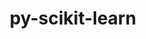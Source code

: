 ---
title: "py-scikit-learn"
layout: cache
categories: [package, v0.22.1]
meta: {"versions": ["1.4.2"], "compilers": ["apple-clang@=15.0.0", "gcc@=11.4.0", "gcc@=9.4.0", "oneapi@=2024.0.0"], "oss": ["ubuntu20.04", "ubuntu22.04", "ventura"], "platforms": ["darwin", "linux"], "targets": ["aarch64", "neoverse_v1", "neoverse_v2", "ppc64le", "x86_64_v3"], "stacks": ["e4s", "e4s-neoverse-v2", "e4s-neoverse_v1", "e4s-oneapi", "e4s-power", "ml-darwin-aarch64-mps", "ml-linux-x86_64-cpu", "ml-linux-x86_64-cuda", "root"], "num_specs": 15, "num_specs_by_stack": {"root": 15, "ml-darwin-aarch64-mps": 2, "e4s-power": 2, "e4s-neoverse_v1": 2, "e4s-neoverse-v2": 2, "e4s": 3, "ml-linux-x86_64-cuda": 2, "ml-linux-x86_64-cpu": 2, "e4s-oneapi": 2}}
spec_details: [{"hash": "z5l3qm2mi73fuxvien42ia6kaveofo75", "compiler": "apple-clang@=15.0.0", "versions": ["1.4.2"], "os": "ventura", "platform": "darwin", "target": "aarch64", "variants": ["build_system=python_pip", "+openmp"], "stacks": ["root", "ml-darwin-aarch64-mps"], "size": "-", "tarball": "https://binaries.spack.io/releases/v0.22.1/build_cache/darwin-ventura-aarch64/apple-clang-15.0.0/py-scikit-learn-1.4.2/darwin-ventura-aarch64-apple-clang-15.0.0-py-scikit-learn-1.4.2-z5l3qm2mi73fuxvien42ia6kaveofo75.spack"}, {"hash": "shgoje2w4w3xf6i7rvatz253coqd5gus", "compiler": "apple-clang@=15.0.0", "versions": ["1.4.2"], "os": "ventura", "platform": "darwin", "target": "aarch64", "variants": ["build_system=python_pip", "+openmp"], "stacks": ["root", "ml-darwin-aarch64-mps"], "size": "-", "tarball": "https://binaries.spack.io/releases/v0.22.1/build_cache/darwin-ventura-aarch64/apple-clang-15.0.0/py-scikit-learn-1.4.2/darwin-ventura-aarch64-apple-clang-15.0.0-py-scikit-learn-1.4.2-shgoje2w4w3xf6i7rvatz253coqd5gus.spack"}, {"hash": "gq4c42evsxwlpp2f2awm3tpsfvumcw2o", "compiler": "gcc@=9.4.0", "versions": ["1.4.2"], "os": "ubuntu20.04", "platform": "linux", "target": "ppc64le", "variants": ["build_system=python_pip", "+openmp"], "stacks": ["root", "e4s-power"], "size": "-", "tarball": "https://binaries.spack.io/releases/v0.22.1/build_cache/linux-ubuntu20.04-ppc64le/gcc-9.4.0/py-scikit-learn-1.4.2/linux-ubuntu20.04-ppc64le-gcc-9.4.0-py-scikit-learn-1.4.2-gq4c42evsxwlpp2f2awm3tpsfvumcw2o.spack"}, {"hash": "74y6rebqew25pziveaeuuwirhkisq2qj", "compiler": "gcc@=9.4.0", "versions": ["1.4.2"], "os": "ubuntu20.04", "platform": "linux", "target": "ppc64le", "variants": ["build_system=python_pip", "+openmp"], "stacks": ["root", "e4s-power"], "size": "-", "tarball": "https://binaries.spack.io/releases/v0.22.1/build_cache/linux-ubuntu20.04-ppc64le/gcc-9.4.0/py-scikit-learn-1.4.2/linux-ubuntu20.04-ppc64le-gcc-9.4.0-py-scikit-learn-1.4.2-74y6rebqew25pziveaeuuwirhkisq2qj.spack"}, {"hash": "ncplpragzl3tpb72mh2xioc4zuh64sao", "compiler": "gcc@=11.4.0", "versions": ["1.4.2"], "os": "ubuntu22.04", "platform": "linux", "target": "neoverse_v1", "variants": ["build_system=python_pip", "+openmp"], "stacks": ["e4s-neoverse_v1", "root"], "size": "-", "tarball": "https://binaries.spack.io/releases/v0.22.1/build_cache/linux-ubuntu22.04-neoverse_v1/gcc-11.4.0/py-scikit-learn-1.4.2/linux-ubuntu22.04-neoverse_v1-gcc-11.4.0-py-scikit-learn-1.4.2-ncplpragzl3tpb72mh2xioc4zuh64sao.spack"}, {"hash": "vipptlixz4zybbmfc45zo7sxovbdbdjz", "compiler": "gcc@=11.4.0", "versions": ["1.4.2"], "os": "ubuntu22.04", "platform": "linux", "target": "neoverse_v1", "variants": ["build_system=python_pip", "+openmp"], "stacks": ["e4s-neoverse_v1", "root"], "size": "-", "tarball": "https://binaries.spack.io/releases/v0.22.1/build_cache/linux-ubuntu22.04-neoverse_v1/gcc-11.4.0/py-scikit-learn-1.4.2/linux-ubuntu22.04-neoverse_v1-gcc-11.4.0-py-scikit-learn-1.4.2-vipptlixz4zybbmfc45zo7sxovbdbdjz.spack"}, {"hash": "wyw76wpykgp7rjyb5glmgicegl6fpn55", "compiler": "gcc@=11.4.0", "versions": ["1.4.2"], "os": "ubuntu22.04", "platform": "linux", "target": "neoverse_v2", "variants": ["build_system=python_pip", "+openmp"], "stacks": ["e4s-neoverse-v2", "root"], "size": "-", "tarball": "https://binaries.spack.io/releases/v0.22.1/build_cache/linux-ubuntu22.04-neoverse_v2/gcc-11.4.0/py-scikit-learn-1.4.2/linux-ubuntu22.04-neoverse_v2-gcc-11.4.0-py-scikit-learn-1.4.2-wyw76wpykgp7rjyb5glmgicegl6fpn55.spack"}, {"hash": "gbosxgpjvbubb55urmag4mqgah55uyot", "compiler": "gcc@=11.4.0", "versions": ["1.4.2"], "os": "ubuntu22.04", "platform": "linux", "target": "neoverse_v2", "variants": ["build_system=python_pip", "+openmp"], "stacks": ["e4s-neoverse-v2", "root"], "size": "-", "tarball": "https://binaries.spack.io/releases/v0.22.1/build_cache/linux-ubuntu22.04-neoverse_v2/gcc-11.4.0/py-scikit-learn-1.4.2/linux-ubuntu22.04-neoverse_v2-gcc-11.4.0-py-scikit-learn-1.4.2-gbosxgpjvbubb55urmag4mqgah55uyot.spack"}, {"hash": "meupd4dpraq525nhumahxzyvjxyaj7vn", "compiler": "gcc@=11.4.0", "versions": ["1.4.2"], "os": "ubuntu22.04", "platform": "linux", "target": "x86_64_v3", "variants": ["build_system=python_pip", "+openmp"], "stacks": ["root", "e4s"], "size": "-", "tarball": "https://binaries.spack.io/releases/v0.22.1/build_cache/linux-ubuntu22.04-x86_64_v3/gcc-11.4.0/py-scikit-learn-1.4.2/linux-ubuntu22.04-x86_64_v3-gcc-11.4.0-py-scikit-learn-1.4.2-meupd4dpraq525nhumahxzyvjxyaj7vn.spack"}, {"hash": "7ukoacq5jwxuobv36t4ltaedwohl3b4y", "compiler": "gcc@=11.4.0", "versions": ["1.4.2"], "os": "ubuntu22.04", "platform": "linux", "target": "x86_64_v3", "variants": ["build_system=python_pip", "+openmp"], "stacks": ["ml-linux-x86_64-cuda", "root", "ml-linux-x86_64-cpu"], "size": "-", "tarball": "https://binaries.spack.io/releases/v0.22.1/build_cache/linux-ubuntu22.04-x86_64_v3/gcc-11.4.0/py-scikit-learn-1.4.2/linux-ubuntu22.04-x86_64_v3-gcc-11.4.0-py-scikit-learn-1.4.2-7ukoacq5jwxuobv36t4ltaedwohl3b4y.spack"}, {"hash": "krlytbndcevhotycwviyhwl6lfo2zxaj", "compiler": "gcc@=11.4.0", "versions": ["1.4.2"], "os": "ubuntu22.04", "platform": "linux", "target": "x86_64_v3", "variants": ["build_system=python_pip", "+openmp"], "stacks": ["root", "e4s"], "size": "-", "tarball": "https://binaries.spack.io/releases/v0.22.1/build_cache/linux-ubuntu22.04-x86_64_v3/gcc-11.4.0/py-scikit-learn-1.4.2/linux-ubuntu22.04-x86_64_v3-gcc-11.4.0-py-scikit-learn-1.4.2-krlytbndcevhotycwviyhwl6lfo2zxaj.spack"}, {"hash": "etlm6gesydvrgbxc5os2auipdnvxtmlr", "compiler": "gcc@=11.4.0", "versions": ["1.4.2"], "os": "ubuntu22.04", "platform": "linux", "target": "x86_64_v3", "variants": ["build_system=python_pip", "+openmp"], "stacks": ["ml-linux-x86_64-cuda", "root", "ml-linux-x86_64-cpu"], "size": "-", "tarball": "https://binaries.spack.io/releases/v0.22.1/build_cache/linux-ubuntu22.04-x86_64_v3/gcc-11.4.0/py-scikit-learn-1.4.2/linux-ubuntu22.04-x86_64_v3-gcc-11.4.0-py-scikit-learn-1.4.2-etlm6gesydvrgbxc5os2auipdnvxtmlr.spack"}, {"hash": "zymjkzhyvj3inxz3zn3jvmyushmstfb2", "compiler": "gcc@=11.4.0", "versions": ["1.4.2"], "os": "ubuntu22.04", "platform": "linux", "target": "x86_64_v3", "variants": ["build_system=python_pip", "+openmp"], "stacks": ["root", "e4s"], "size": "-", "tarball": "https://binaries.spack.io/releases/v0.22.1/build_cache/linux-ubuntu22.04-x86_64_v3/gcc-11.4.0/py-scikit-learn-1.4.2/linux-ubuntu22.04-x86_64_v3-gcc-11.4.0-py-scikit-learn-1.4.2-zymjkzhyvj3inxz3zn3jvmyushmstfb2.spack"}, {"hash": "nud57msdjrye5fhvfmjgwivd6eyj2qek", "compiler": "oneapi@=2024.0.0", "versions": ["1.4.2"], "os": "ubuntu22.04", "platform": "linux", "target": "x86_64_v3", "variants": ["build_system=python_pip", "+openmp"], "stacks": ["e4s-oneapi", "root"], "size": "-", "tarball": "https://binaries.spack.io/releases/v0.22.1/build_cache/linux-ubuntu22.04-x86_64_v3/oneapi-2024.0.0/py-scikit-learn-1.4.2/linux-ubuntu22.04-x86_64_v3-oneapi-2024.0.0-py-scikit-learn-1.4.2-nud57msdjrye5fhvfmjgwivd6eyj2qek.spack"}, {"hash": "gkgriax2rcellebptsw6m7ssbkdz5tj4", "compiler": "oneapi@=2024.0.0", "versions": ["1.4.2"], "os": "ubuntu22.04", "platform": "linux", "target": "x86_64_v3", "variants": ["build_system=python_pip", "+openmp"], "stacks": ["e4s-oneapi", "root"], "size": "-", "tarball": "https://binaries.spack.io/releases/v0.22.1/build_cache/linux-ubuntu22.04-x86_64_v3/oneapi-2024.0.0/py-scikit-learn-1.4.2/linux-ubuntu22.04-x86_64_v3-oneapi-2024.0.0-py-scikit-learn-1.4.2-gkgriax2rcellebptsw6m7ssbkdz5tj4.spack"}]
---